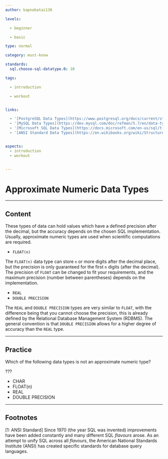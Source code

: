 ```yaml
---
author: kapnobatai136

levels:

  - beginner

  - basic

type: normal

category: must-know

standards:
  sql.choose-sql-datatype.0: 10

tags:

  - introduction

  - workout


links:

  - '[PostgreSQL Data Types](https://www.postgresql.org/docs/current/static/datatype.html){documentation}'
  - '[MySQL Data Types](https://dev.mysql.com/doc/refman/5.7/en/data-types.html){website}'
  - '[Microsoft SQL Data Types](https://docs.microsoft.com/en-us/sql/t-sql/data-types/data-types-transact-sql){website}'
  - '[ANSI Standard Data Types](https://en.wikibooks.org/wiki/Structured_Query_Language/Data_Types){website}'


aspects:
  - introduction
  - workout


---
```


# Approximate Numeric Data Types

---
## Content

These types of data can hold values which have a defined precision after the decimal, but the accuracy depends on the chosen SQL implementation. Usually, approximate numeric types are used when scientific computations are required.

- `FLOAT(n)`

The `FLOAT(n)` data type can store `n` or more digits after the decimal place, but the precision is only guaranteed for the first `n` digits (after the decimal). The precision of `FLOAT` can be changed to fit your requirements, and the maximum precision (number between parentheses) depends on the implementation.

- `REAL`
- `DOUBLE PRECISION`

The `REAL` and `DOUBLE PRECISION` types are very similar to `FLOAT`, with the difference being that you cannot choose the precision, this is already defined by the Relational Database Management System (RDBMS). The general convention is that `DOUBLE PRECISION` allows for a higher degree of accuracy than the `REAL` type.

---
## Practice

Which of the following data types is not an approximate numeric type?

???


* CHAR
* FLOAT(n)
* REAL
* DOUBLE PRECISION

---
## Footnotes
[1: ANSI Standard]
Since 1970 (the year SQL was invented) improvements have been added constantly and many different SQL *flavours* arose. As an attempt to unify SQL across all *flavours*, the American National Standards Institute (ANSI) has created specific standards for database query languages. 